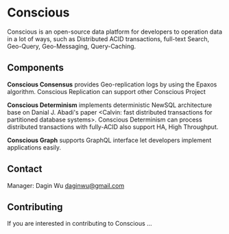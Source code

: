 # Conscious
Conscious is an open-source data platform for developers to operation data in a lot of ways, such as Distributed ACID transactions, full-text Search, Geo-Query, Geo-Messaging, Query-Caching. 

## Components

**Conscious Consensus** provides Geo-replication logs by using the Epaxos algorithm. Conscious Replication can support other Conscious Project

**Conscious Determinism** implements deterministic NewSQL architecture base on Danial J. Abadi's paper <Calvin: fast distributed transactions for partitioned database systems>. Conscious Determinism can process distributed transactions with fully-ACID also support HA, High Throughput.

**Conscious Graph** supports GraphQL interface let developers implement applications easily.

## Contact
Manager: Dagin Wu <daginwu@gmail.com>

## Contributing
If you are interested in contributing to Conscious ...